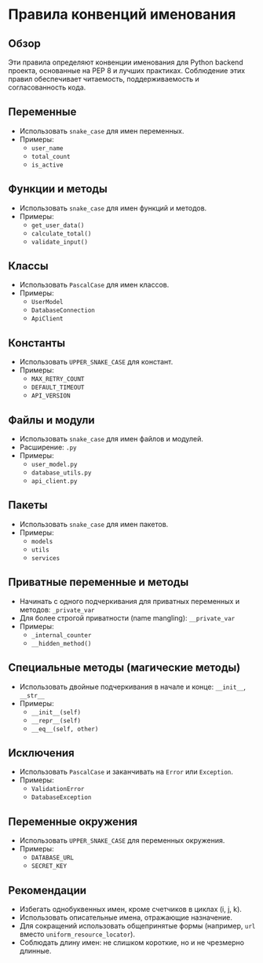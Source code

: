 # Правила конвенций именования

## Обзор

Эти правила определяют конвенции именования для Python backend проекта, основанные на PEP 8 и лучших практиках. Соблюдение этих правил обеспечивает читаемость, поддерживаемость и согласованность кода.

## Переменные

- Использовать `snake_case` для имен переменных.
- Примеры:
  - `user_name`
  - `total_count`
  - `is_active`

## Функции и методы

- Использовать `snake_case` для имен функций и методов.
- Примеры:
  - `get_user_data()`
  - `calculate_total()`
  - `validate_input()`

## Классы

- Использовать `PascalCase` для имен классов.
- Примеры:
  - `UserModel`
  - `DatabaseConnection`
  - `ApiClient`

## Константы

- Использовать `UPPER_SNAKE_CASE` для констант.
- Примеры:
  - `MAX_RETRY_COUNT`
  - `DEFAULT_TIMEOUT`
  - `API_VERSION`

## Файлы и модули

- Использовать `snake_case` для имен файлов и модулей.
- Расширение: `.py`
- Примеры:
  - `user_model.py`
  - `database_utils.py`
  - `api_client.py`

## Пакеты

- Использовать `snake_case` для имен пакетов.
- Примеры:
  - `models`
  - `utils`
  - `services`

## Приватные переменные и методы

- Начинать с одного подчеркивания для приватных переменных и методов: `_private_var`
- Для более строгой приватности (name mangling): `__private_var`
- Примеры:
  - `_internal_counter`
  - `__hidden_method()`

## Специальные методы (магические методы)

- Использовать двойные подчеркивания в начале и конце: `__init__`, `__str__`
- Примеры:
  - `__init__(self)`
  - `__repr__(self)`
  - `__eq__(self, other)`

## Исключения

- Использовать `PascalCase` и заканчивать на `Error` или `Exception`.
- Примеры:
  - `ValidationError`
  - `DatabaseException`

## Переменные окружения

- Использовать `UPPER_SNAKE_CASE` для переменных окружения.
- Примеры:
  - `DATABASE_URL`
  - `SECRET_KEY`

## Рекомендации

- Избегать однобуквенных имен, кроме счетчиков в циклах (i, j, k).
- Использовать описательные имена, отражающие назначение.
- Для сокращений использовать общепринятые формы (например, `url` вместо `uniform_resource_locator`).
- Соблюдать длину имен: не слишком короткие, но и не чрезмерно длинные.